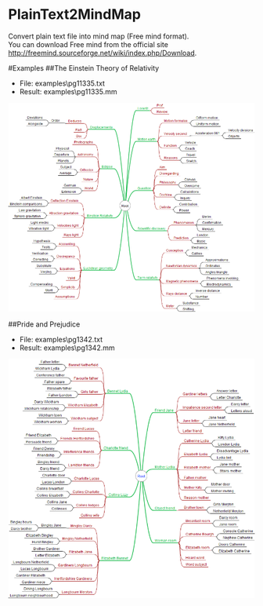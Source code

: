 # PlainText2MindMap
Convert plain text file into mind map (Free mind format).   
You can download Free mind from the official site http://freemind.sourceforge.net/wiki/index.php/Download. 

#Examples
##The Einstein Theory of Relativity
* File: examples\pg11335.txt
* Result: examples\pg11335.mm

![The Einstein Theory of Relativity](/PlainText2MindMap/examples/pg11335.png)

##Pride and Prejudice
* File: examples\pg1342.txt
* Result: examples\pg1342.mm

![Pride and Prejudice](/PlainText2MindMap/examples/pg1342.png)